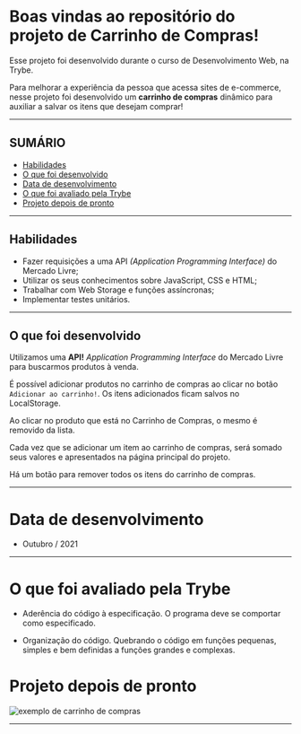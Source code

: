 # Boas vindas ao repositório do projeto de Carrinho de Compras!

Esse projeto foi desenvolvido durante o curso de Desenvolvimento Web, na Trybe.

Para melhorar a experiência da pessoa que acessa sites de e-commerce, nesse projeto foi desenvolvido um **carrinho de compras** dinâmico para auxiliar a salvar os itens que desejam comprar! 

---

## SUMÁRIO

- [Habilidades](#habilidades)
- [O que foi desenvolvido](#o-que-foi-desenvolvido)
- [Data de desenvolvimento](#data-de-desenvolvimento)
- [O que foi avaliado pela Trybe](#o-que-foi-avaliado-pela-trybe)
- [Projeto depois de pronto](#projeto-depois-de-pronto)
  
---

## Habilidades

- Fazer requisições a uma API *(Application Programming Interface)* do Mercado Livre;
- Utilizar os seus conhecimentos sobre JavaScript, CSS e HTML;
- Trabalhar com Web Storage e funções assíncronas;
- Implementar testes unitários.

---

## O que foi desenvolvido

Utilizamos uma **API!** _Application Programming Interface_ do Mercado Livre para buscarmos produtos à venda.

É possível adicionar produtos no carrinho de compras ao clicar no botão `Adicionar ao carrinho!`. Os itens adicionados ficam salvos no LocalStorage.

Ao clicar no produto que está no Carrinho de Compras, o mesmo é removido da lista.

Cada vez que se adicionar um item ao carrinho de compras, será somado seus valores e apresentados na página principal do projeto. 

Há um botão para remover todos os itens do carrinho de compras.

---

# Data de desenvolvimento

- Outubro / 2021

---

# O que foi avaliado pela Trybe

- Aderência do código à especificação. O programa deve se comportar como especificado.

- Organização do código. Quebrando o código em funções pequenas, simples e bem definidas a funções grandes e complexas.

# Projeto depois de pronto

![exemplo de carrinho de compras](./prototipo.gif)

---
